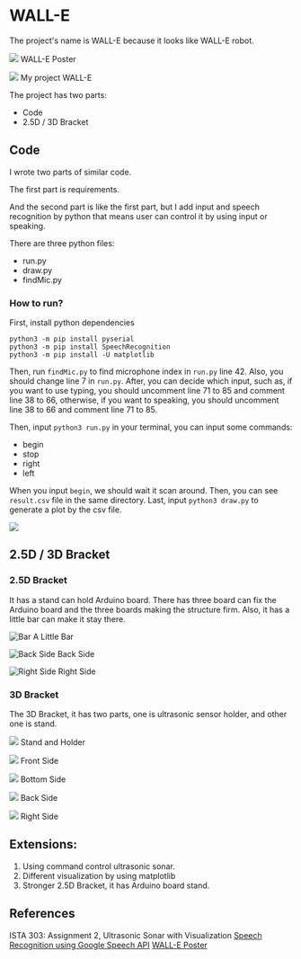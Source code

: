 # WALL-E

The project's name is WALL-E because it looks like WALL-E robot.

![](https://upload.wikimedia.org/wikipedia/en/c/c2/WALL-Eposter.jpg)
WALL-E Poster

![](https://i.imgur.com/jWSu0SP.jpg)
My project WALL-E

The project has two parts:

- Code
- 2.5D / 3D Bracket

## Code

I wrote two parts of similar code.

The first part is requirements.

And the second part is like the first part, but I add input  and speech recognition by python that means user can control it by using input or speaking.

There are three python files:

- run.py
- draw.py
- findMic.py

### How to run?

First, install python dependencies

```
python3 -m pip install pyserial
python3 -m pip install SpeechRecognition
python3 -m pip install -U matplotlib
```

Then, run `findMic.py` to find microphone index in `run.py` line 42. Also, you should change line 7 in `run.py`. After, you can decide which input, such as, if you want to use typing, you should uncomment line 71 to 85 and comment line 38 to 66, otherwise, if you want to speaking, you should uncomment line 38 to 66 and comment line 71 to 85.

Then, input `python3 run.py` in your terminal, you can input some commands:

- begin
- stop
- right
- left

When you input `begin`, we should wait it scan around. Then, you can see `result.csv` file in the same directory. Last, input `python3 draw.py` to generate a plot by the csv file.

![](https://i.imgur.com/L4EjPBr.png)


## 2.5D / 3D Bracket

### 2.5D Bracket

It has a stand can hold Arduino board. There has three board can fix the Arduino board and the three boards making the structure firm. Also, it has a little bar can make it stay there.

![Bar](https://i.imgur.com/wWh0VJJ.jpg)
A Little Bar

![Back Side](https://i.imgur.com/3ZbmKEC.jpg)
Back Side

![Right Side](https://i.imgur.com/LuEGLSR.jpg)
Right Side

### 3D Bracket

The 3D Bracket, it has two parts, one is ultrasonic sensor holder, and other one is stand.

![](https://i.imgur.com/LvWvD2j.jpg)
Stand and Holder

![](https://i.imgur.com/GPN6Lue.jpg)
Front Side

![](https://i.imgur.com/d2L7W3f.jpg)
Bottom Side

![](https://i.imgur.com/s5f5YxP.jpg)
Back Side

![](https://i.imgur.com/RU1bFiS.jpg)
Right Side

## Extensions:

1. Using command control ultrasonic sonar.
2. Different visualization by using matplotlib
3. Stronger 2.5D Bracket, it has Arduino board stand.

## References

ISTA 303: Assignment 2, Ultrasonic Sonar with Visualization
[Speech Recognition using Google Speech API](https://pythonspot.com/en/speech-recognition-using-google-speech-api/)
[WALL-E Poster](https://en.wikipedia.org/wiki/WALL-E)


